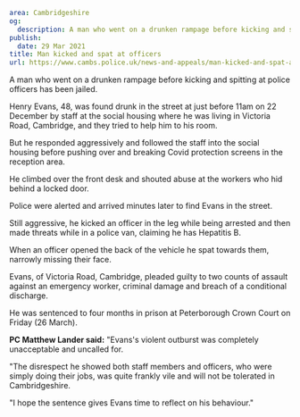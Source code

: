 ```yaml
area: Cambridgeshire
og:
  description: A man who went on a drunken rampage before kicking and spitting at police officers has been jailed.
publish:
  date: 29 Mar 2021
title: Man kicked and spat at officers
url: https://www.cambs.police.uk/news-and-appeals/man-kicked-and-spat-at-officers
```

A man who went on a drunken rampage before kicking and spitting at police officers has been jailed.

Henry Evans, 48, was found drunk in the street at just before 11am on 22 December by staff at the social housing where he was living in Victoria Road, Cambridge, and they tried to help him to his room.

But he responded aggressively and followed the staff into the social housing before pushing over and breaking Covid protection screens in the reception area.

He climbed over the front desk and shouted abuse at the workers who hid behind a locked door.

Police were alerted and arrived minutes later to find Evans in the street.

Still aggressive, he kicked an officer in the leg while being arrested and then made threats while in a police van, claiming he has Hepatitis B.

When an officer opened the back of the vehicle he spat towards them, narrowly missing their face.

Evans, of Victoria Road, Cambridge, pleaded guilty to two counts of assault against an emergency worker, criminal damage and breach of a conditional discharge.

He was sentenced to four months in prison at Peterborough Crown Court on Friday (26 March).

**PC Matthew Lander said:** "Evans's violent outburst was completely unacceptable and uncalled for.

"The disrespect he showed both staff members and officers, who were simply doing their jobs, was quite frankly vile and will not be tolerated in Cambridgeshire.

"I hope the sentence gives Evans time to reflect on his behaviour."
